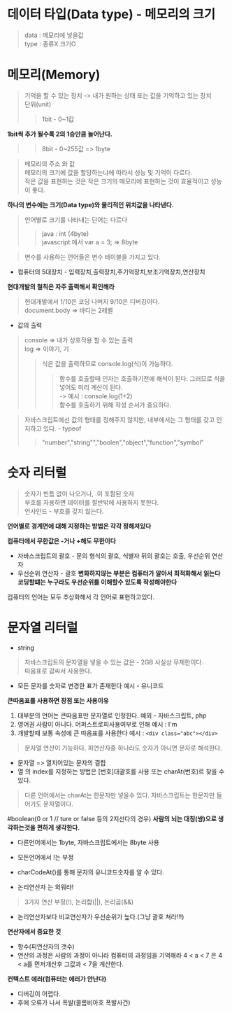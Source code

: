 # 데이터 타입(Data type) - 메모리의 크기
> data : 메모리에 넣을값  
type : 종류X 크기O

# 메모리(Memory)
> 기억을 할 수 있는 장치 -> 내가 원하는 상태 또는 값을 기억하고 있는 장치  
단위(unit)  
>> 1bit - 0~1값
    
**1bit씩 추가 될수록 2의 1승만큼 늘어난다.**
  
>>8bit - 0~255값  => 1byte
  
> 메모리의 주소 와 값  
메모리의 크기에 값을 할당하는냐에 따라서 성능 및 기억이 다르다.  
작은 값을 표현하는 것은 작은 크기의 메모리에 표현하는 것이 효율적이고 성능이 좋다.
 
**하나의 변수에는 크기(Data type)와 물리적인 위치값을 나타낸다.**
> 언어별로 크기를 나타내는 단어는 다르다  
>> java : int (4byte)  
javascript 에서 var a = 3; => 8byte  

> 변수를 사용하는 언어들은 변수 테이블을 가지고 있다.

- 컴퓨터의 5대장치 - 입력장치,출력장치,주기억장치,보조기억장치,연산장치

**현대개발의 철칙은 자주 출력해서 확인해라**
> 현대개발에서 1/10은 코딩 나머지 9/10은 디버깅이다.  
> document.body => 바디는 2레벨  

- 값의 출력
>console => 내가 상호작용 할 수 있는 출력  
log => 이야기, 기
  >> 식은 값을 출력하므로 console.log(식)이 가능하다.  
  >>> 함수를 호출할때 인자는 호출하기전에 해석이 된다. 그러므로 식을 넣어도 미리 계산이 된다.  
  -> 예시 : console.log(1+2)  
  함수를 호출하기 위해 작성 순서가 중요하다.  

> 자바스크립트에선 값의 형태를 정해주지 않지만, 내부에서는 그 형태를 갖고 인지하고 있다. - typeof  
  >> "number","string"","boolen","object","function","symbol"

# 숫자 리터럴
> 숫자가 빈틈 없이 나오거나, .이 포함된 숫자  
부호를 자용하면 데이터를 절반밖에 사용하지 못한다.  
언사인드 - 부호를 갖지 않는다.

**언어별로 경계면에 대해 지정하는 방법은 각각 정해져있다**

**컴퓨터에서 무한값은 -거나 +해도 무한이다**

- 자바스크립트의 괄호 - 문의 형식의 괄호, 식별자 뒤의 괄호는 호출, 우선순위 연산자
- 우선순위 연산자 - 괄호
**변화하지않는 부분은 컴퓨터가 알아서 최적화해서 읽는다**
**코딩할떄는 누구라도 우선순위를 이해할수 있도록 작성해야한다**

컴퓨터의 언어는 모두 추상화해서 각 언어로 표현하고있다.
# 문자열 리터럴
- string
>자바스크립트의 문자열을 넣을 수 있는 값은 - 2GB 사실상 무제한이다.  
따옴표로 감싸서 사용한다.
- 모든 문자를 숫자로 변경한 표가 존재한다 예시 - 유니코드 

**큰따옴표를 사용하면 장점 또는 사용이유**
1. 대부분의 언어는 큰따옴표만 문자열로 인정한다. 예외 - 자바스크립트, php
2. 영어권 사람이 아니다. 어퍼스트로피사용여부로 인해 예시 : I'm
3. 개발할때 보통 속성에 큰 따옴표를 사용한다 예시 : 
`<div class="abc"></div>`

> 문자열 연산이 가능하다. 피연산자중 하나라도 숫자가 아니면 문자로 해석한다.

- 문자열 => 열지어있는 문자의 결합
- 열 의 index를 지정하는 방법은 [번호]대괄호를 사용 또는 charAt(번호)르 찾을 수 있다.
> 다른 언어에서는 charAt는 한문자만 넣을수 있다. 자바스크립트는 한문자만 들어가도 문자열이다.

#boolean(0 or 1 // ture or false 등의 2지선다의 경우)
**사람의 뇌는 대칭(쌍)으로 생각하는것을 편하게 생각한다.**
- 다른언어에서는 1byte, 자바스크립트에서는 8byte 사용
- 모든언어에서 !는 부정
- charCodeAt()를 통해 문자의 유니코드숫자를 알 수 있다.

- 논리연산자 는 외워라!
> 3가지 연산 부정(!), 논리합(||), 논리곱(&&)
- 논리연산자보다 비교연산자가 우선순위가 높다.(그냥 괄호 쳐라!!!)

**연산자에서 중요한 것**
- 항수(피연산자의 갯수)
- 연산의 과정은 사람의 과정이 아니라 컴퓨터의 과정임을 기억해라 4 < a < 7 은 4 < a를 먼저개산후 그값과 < 7을 계산한다.

**컨텍스트 에러(컴퓨터는 에러가 안난다)**
- 디버깅이 어렵다.
- 후에 오류가 나서 폭발(콜롬비아호 폭발사건)
 



 

  
